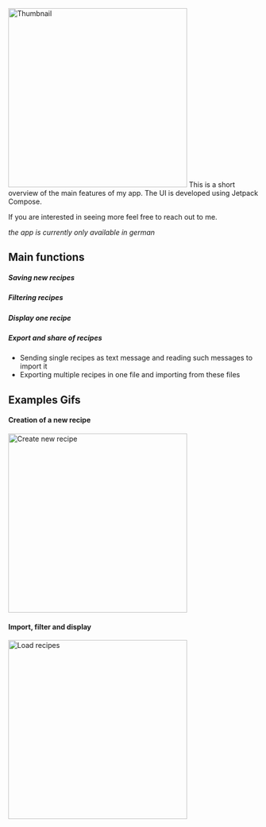 <img src="https://github.com/F-Goldmann/RecipeApp-Summary/blob/main/graphics/RezepteAppThumbnail.jpg" alt="Thumbnail" height="360">
This is a short overview of the main features of my app.  
The UI is developed using Jetpack Compose.

If you are interested in seeing more feel free to reach out to me.

_the app is currently only available in german_

## Main functions
##### Saving new recipes
##### Filtering recipes
##### Display one recipe
##### Export and share of recipes
  - Sending single recipes as text message and reading such messages to import it
  - Exporting multiple recipes in one file and importing from these files

## Examples Gifs
#### Creation of a new recipe
<img src="https://github.com/F-Goldmann/RecipeApp-Preview/blob/main/graphics/RezepteApp_CreateRecipe.gif" alt="Create new recipe" width="360">

#### Import, filter and display
<img src="https://github.com/F-Goldmann/RecipeApp-Preview/blob/main/graphics/RezepteApp_LoadRecipes.gif" alt="Load recipes" width="360">
